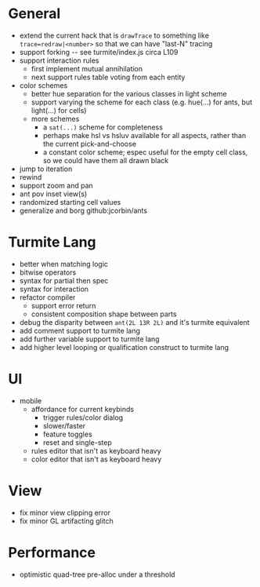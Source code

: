 # General

- extend the current hack that is `drawTrace` to something like
  `trace=redraw|<number>` so that we can have "last-N" tracing
- support forking -- see turmite/index.js circa L109
- support interaction rules
  - first implement mutual annihilation
  - next support rules table voting from each entity
- color schemes
  - better hue separation for the various classes in light scheme
  - support varying the scheme for each class (e.g. hue(...) for ants, but
    light(...) for cells)
  - more schemes
    - a `sat(...)` scheme for completeness
    - perhaps make hsl vs hsluv available for all aspects, rather than the
      current pick-and-choose
    - a constant color scheme; espec useful for the empty cell class, so we
      could have them all drawn black
- jump to iteration
- rewind
- support zoom and pan
- ant pov inset view(s)
- randomized starting cell values
- generalize and borg github:jcorbin/ants

# Turmite Lang

- better when matching logic
- bitwise operators
- syntax for partial then spec
- syntax for interaction
- refactor compiler
  - support error return
  - consistent composition shape between parts
- debug the disparity between `ant(2L 13R 2L)` and it's turmite equivalent
- add comment support to turmite lang
- add further variable support to turmite lang
- add higher level looping or qualification construct to turmite lang

# UI

- mobile
  - affordance for current keybinds
    - trigger rules/color dialog
    - slower/faster
    - feature toggles
    - reset and single-step
  - rules editor that isn't as keyboard heavy
  - color editor that isn't as keyboard heavy

# View

- fix minor view clipping error
- fix minor GL artifacting glitch

# Performance

- optimistic quad-tree pre-alloc under a threshold
